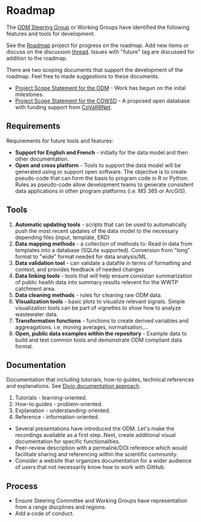 # Roadmap

The [ODM Steering Group](https://github.com/Big-Life-Lab/covid-19-wastewater/wiki#canadian-wastewater-based-epidemiology-data-steering-group) or Working Groups have identified the following features and tools for development.

See the [Roadmap](https://github.com/Big-Life-Lab/covid-19-wastewater/projects/3?add_cards_query=is%3Aopen) project for progress on the roadmap. Add new items or discuss on the discussion [thread](https://github.com/Big-Life-Lab/covid-19-wastewater/discussions/108). Issues with "future" tag are discussed for addition to the roadmap.

There are two scoping documents that support the development of the roadmap. Feel free to made suggestions to these documents.
- [Project Scope Statement for the ODM](https://docs.google.com/document/d/1QPSTi3zdY5eUQ62eOxSDMVyJBiKa2HEzKHEAnBzpRYA/edit) - Work has begun on the inital milestones.
- [Project Scope Statement for the COWSD](https://docs.google.com/document/d/1O9qUaF8bEp-ME2_RV7Qqpvt4SmGGP99VIgCoL3HnFvM/edit) - A proposed open database with funding support from [CoVaRRNet](https://covarrnet.ca).


## Requirements

Requirements for future tools and features:

- **Support for English and French** - initially for the data model and then other documentation.
- **Open and cross platform** - Tools to support the data model will be generated using or support open software. The objective is to create pseudo-code that can form the basis to program code in R or Python. Rules as pseudo-code allow development teams to generate consistent data applications in other program platforms (i.e. MS 365 or ArcGIS).

## Tools

1. **Automatic updating tools** - scripts that can be used to automatically push the most recent updates of the data model to the necessary depending files (input, template, ERD)
1. **Data mapping methods** - a collection of methods to:
   Read in data from templates into a database (SQLite supported).
   Conversion from "long" format to "wide" format needed for data analysis/ML. 
1. **Data validation tool** - can validate a datafile in terms of formatting and context, and provides feedback of needed changes
1. **Data linking tools** - tools that will help ensure consistan summarization of public health data into summary results relevent for the WWTP catchment area.
1. **Data cleaning methods** - rules for cleaning raw ODM data. 
1. **Visualization tools** - basic plots to visualize relevant signals. Simple visualization tools can be part of vignettes to show how to analyze wastewater data.
1. **Transformation functions** - functions to create derived variables and aggreagations. i.e. moving averages, normalisation,...
1. **Open, public data examples within the repository** - Example data to build
and test common tools and demonstrate ODM compliant data format.


## Documentation

Documentation that including tutorials, how-to guides, technical references and explanations. See [Divio documentation approach](https://documentation.divio.com).

1. Tutorials - learning-oriented.
1. How-to guides - problem-oriented.
1. Explanation - understanding-oriented.
1. Reference - information-oriented.

- Several presentations have introduced the ODM. Let's make the recordings available as a first step. Next, create additional visual documentation for specific functionalities.
- Peer-review description with a permalink/DOI reference which would facilitate sharing and referencing within the scientific community.
- Consider a website that organizes documentation for a wider audience of users that not necessarily know how to work with GitHub. 

## Process

- Ensure Steering Committee and Working Groups have representation from a range discplines and regions.
- Add a code of conduct.
